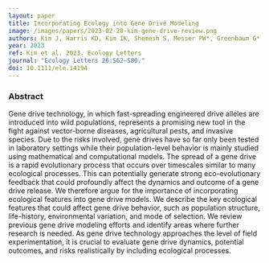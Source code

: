 ```yaml
---
layout: paper
title: Incorporating Ecology into Gene Drive Modeling
image: /images/papers/2023-02-20-kim-gene-drive-review.png
authors: Kim J, Harris KD, Kim IK, Shemesh S, Messer PW*, Greenbaum G*
year: 2023
ref: Kim et al. 2023. Ecology Letters
journal: "Ecology Letters 26:S62–S80."
doi: 10.1111/ele.14194
---
```


### Abstract
Gene drive technology, in which fast-spreading engineered drive alleles are introduced into wild populations, represents a promising new tool in the fight against vector-borne diseases, agricultural pests, and invasive species. Due to the risks involved, gene drives have so far only been tested in laboratory settings while their population-level behavior is mainly studied using mathematical and computational models. The spread of a gene drive is a rapid evolutionary process that occurs over timescales similar to many ecological processes. This can potentially generate strong eco-evolutionary feedback that could profoundly affect the dynamics and outcome of a gene drive release. We therefore argue for the importance of incorporating ecological features into gene drive models. We describe the key ecological features that could affect gene drive behavior, such as population structure, life-history, environmental variation, and mode of selection. We review previous gene drive modeling efforts and identify areas where further research is needed. As gene drive technology approaches the level of field experimentation, it is crucial to evaluate gene drive dynamics, potential outcomes, and risks realistically by including ecological processes.

